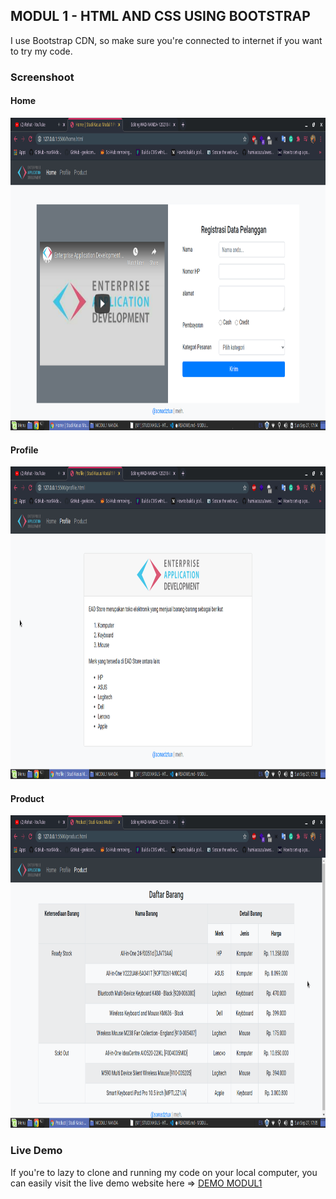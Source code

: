 ## MODUL 1 - HTML AND CSS USING BOOTSTRAP
I use Bootstrap CDN, so make sure you're connected to internet if you want to try my code.

### Screenshoot
#### Home
<img src = 'https://github.com/sonadztux/WAD-NANDA-1202184077/blob/master/MODUL1%20NANDA/static/img/home.png' width="800" height="500"/>

#### Profile
<img src = 'https://github.com/sonadztux/WAD-NANDA-1202184077/blob/master/MODUL1%20NANDA/static/img/profile.png' width="800" height="500"/>

#### Product
<img src = 'https://github.com/sonadztux/WAD-NANDA-1202184077/blob/master/MODUL1%20NANDA/static/img/product.png' width="800" height="500"/>

### Live Demo
If you're to lazy to clone and running my code on your local computer, you can easily visit the live demo website here => [DEMO MODUL1](https://sonadztux.pythonanywhere.com/wad/1)
